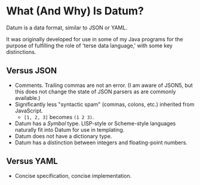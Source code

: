 # What (And Why) Is Datum?

Datum is a data format, similar to JSON or YAML.

It was originally developed for use in some of my Java programs for the purpose of fulfilling the role of 'terse data language,' with some key distinctions.

## Versus JSON

* Comments. Trailing commas are not an error. (I am aware of JSON5, but this does not change the state of JSON parsers as are commonly available.)
* Significantly less "syntactic spam" (commas, colons, etc.) inherited from JavaScript.
	* `[1, 2, 3]` becomes `(1 2 3)`.
* Datum has a _Symbol_ type. LISP-style or Scheme-style languages naturally fit into Datum for use in templating.
* Datum does not have a dictionary type.
* Datum has a distinction between integers and floating-point numbers.

## Versus YAML

* Concise specification, concise implementation.
